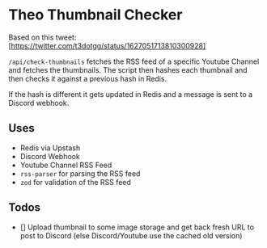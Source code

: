 # Theo Thumbnail Checker
Based on this tweet: [https://twitter.com/t3dotgg/status/1627051713810300928]

`/api/check-thumbnails` fetches the RSS feed of a specific Youtube Channel and fetches the thumbnails.
The script then hashes each thumbnail and then checks it against a previous hash in Redis.

If the hash is different it gets updated in Redis and a message is sent to a Discord webhook.

## Uses
- Redis via Upstash
- Discord Webhook
- Youtube Channel RSS Feed
- `rss-parser` for parsing the RSS feed
- `zod` for validation of the RSS feed

## Todos
- [] Upload thumbnail to some image storage and get back fresh URL to post to Discord (else Discord/Youtube use the cached old version)